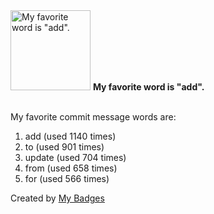 <img src="https://my-badges.github.io/my-badges/favorite-word.png" alt="My favorite word is &quot;add&quot;." title="My favorite word is &quot;add&quot;." width="128">
<strong>My favorite word is &quot;add&quot;.</strong>
<br><br>

My favorite commit message words are:

1. add (used 1140 times)
2. to (used 901 times)
3. update (used 704 times)
4. from (used 658 times)
5. for (used 566 times)


Created by <a href="https://github.com/my-badges/my-badges">My Badges</a>